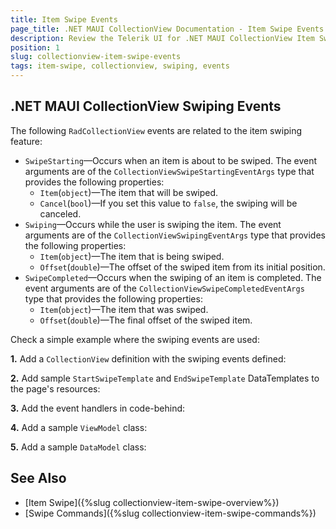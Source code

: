 ```yaml
---
title: Item Swipe Events
page_title: .NET MAUI CollectionView Documentation - Item Swipe Events
description: Review the Telerik UI for .NET MAUI CollectionView Item Swipe Events.
position: 1
slug: collectionview-item-swipe-events
tags: item-swipe, collectionview, swiping, events
---
```


## .NET MAUI CollectionView Swiping Events

The following `RadCollectionView` events are related to the item swiping feature:

- `SwipeStarting`&mdash;Occurs when an item is about to be swiped. The event arguments are of the `CollectionViewSwipeStartingEventArgs` type that provides the following properties:
  - `Item`(`object`)&mdash;The item that will be swiped.
  - `Cancel`(`bool`)&mdash;If you set this value to `false`, the swiping will be canceled.
- `Swiping`&mdash;Occurs while the user is swiping the item. The event arguments are of the `CollectionViewSwipingEventArgs` type that provides the following properties:
  - `Item`(`object`)&mdash;The item that is being swiped.
  - `Offset`(`double`)&mdash;The offset of the swiped item from its initial position.
- `SwipeCompleted`&mdash;Occurs when the swiping of an item is completed. The event arguments are of the `CollectionViewSwipeCompletedEventArgs` type that provides the following properties:
  - `Item`(`object`)&mdash;The item that was swiped.
  - `Offset`(`double`)&mdash;The final offset of the swiped item.

Check a simple example where the swiping events are used:

**1.** Add a `CollectionView` definition with the swiping events defined:

<snippet id='collectionview-item-swipe-events' />

**2.** Add sample `StartSwipeTemplate` and `EndSwipeTemplate` DataTemplates to the page's resources:

<snippet id='collectionview-item-swipe-events-resources' />

**3.** Add the event handlers in code-behind:

<snippet id='collectionview-itemswipe-events-code' />

**4.** Add a sample `ViewModel` class:

<snippet id='collectionview-itemswipe-viewmodel' />

**5.** Add a sample `DataModel` class:

<snippet id='collectionview-itemswipe-datamodel' />

## See Also

- [Item Swipe]({%slug collectionview-item-swipe-overview%})
- [Swipe Commands]({%slug collectionview-item-swipe-commands%})

